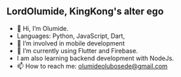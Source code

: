 ## LordOlumide, KingKong's alter ego

- 👋 Hi, I’m Olumide.
- Languages: Python, JavaScript, Dart, 
- 👀 I’m involved in mobile development
- 🌱 I’m currently using Flutter and Firebase.
- I am also learning backend development with NodeJs.
- 📫 How to reach me: olumideolubosede@gmail.com

<!---
LordOlumide/LordOlumide is a ✨ special ✨ repository because its `README.md` (this file) appears on your GitHub profile.
You can click the Preview link to take a look at your changes.
--->
